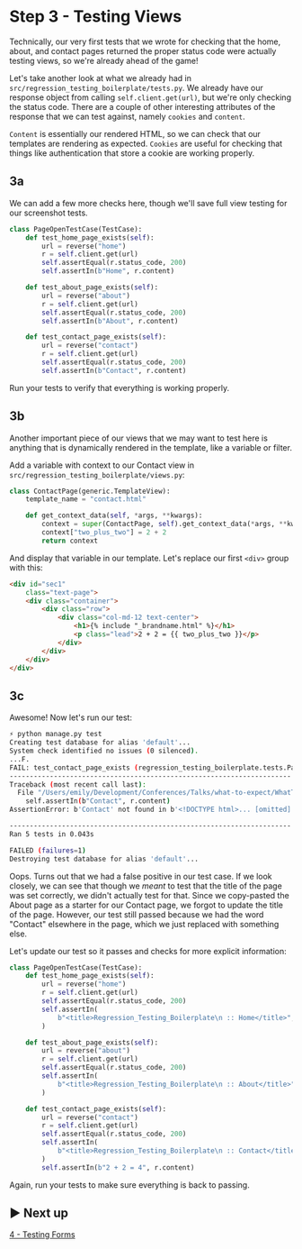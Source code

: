 # Step 3 - Testing Views

Technically, our very first tests that we wrote for checking that the home, about, and contact
pages returned the proper status code were actually testing views, so we're already ahead of the
game!

Let's take another look at what we already had in `src/regression_testing_boilerplate/tests.py`. We
already have our response object from calling `self.client.get(url)`, but we're only checking the
status code. There are a couple of other interesting attributes of the response that we can test
against, namely `cookies` and `content`.

`Content` is essentially our rendered HTML, so we can check that our templates are rendering as
expected. `Cookies` are useful for checking that things like authentication that store a cookie are
working properly.

## 3a

We can add a few more checks here, though we'll save full view testing for our screenshot tests.

```python
class PageOpenTestCase(TestCase):
    def test_home_page_exists(self):
        url = reverse("home")
        r = self.client.get(url)
        self.assertEqual(r.status_code, 200)
        self.assertIn(b"Home", r.content)

    def test_about_page_exists(self):
        url = reverse("about")
        r = self.client.get(url)
        self.assertEqual(r.status_code, 200)
        self.assertIn(b"About", r.content)

    def test_contact_page_exists(self):
        url = reverse("contact")
        r = self.client.get(url)
        self.assertEqual(r.status_code, 200)
        self.assertIn(b"Contact", r.content)
```

Run your tests to verify that everything is working properly.

## 3b

Another important piece of our views that we may want to test here is anything that is dynamically
rendered in the template, like a variable or filter.

Add a variable with context to our Contact view in `src/regression_testing_boilerplate/views.py`:

```python
class ContactPage(generic.TemplateView):
    template_name = "contact.html"

    def get_context_data(self, *args, **kwargs):
        context = super(ContactPage, self).get_context_data(*args, **kwargs)
        context["two_plus_two"] = 2 + 2
        return context
```

And display that variable in our template. Let's replace our first `<div>` group with this:

```html
<div id="sec1"
    class="text-page">
    <div class="container">
        <div class="row">
            <div class="col-md-12 text-center">
                <h1>{% include "_brandname.html" %}</h1>
                <p class="lead">2 + 2 = {{ two_plus_two }}</p>
            </div>
        </div>
    </div>
</div>
```

## 3c

Awesome! Now let's run our test:

```sh
⚡ python manage.py test
Creating test database for alias 'default'...
System check identified no issues (0 silenced).
...F.
FAIL: test_contact_page_exists (regression_testing_boilerplate.tests.PageOpenTestCase)
----------------------------------------------------------------------
Traceback (most recent call last):
  File "/Users/emily/Development/Conferences/Talks/what-to-expect/WhatToExpect.workshop/regression-testing-in-django/code/src/regression_testing_boilerplate/tests.py", line 23, in test_contact_page_exists
    self.assertIn(b"Contact", r.content)
AssertionError: b'Contact' not found in b'<!DOCTYPE html>... [omitted]'

----------------------------------------------------------------------
Ran 5 tests in 0.043s

FAILED (failures=1)
Destroying test database for alias 'default'...
```

Oops. Turns out that we had a false positive in our test case. If we look closely, we can see that
though we _meant_ to test that the title of the page was set correctly, we didn't actually test for
that. Since we copy-pasted the About page as a starter for our Contact page, we forgot to update
the title of the page. However, our test still passed because we had the word "Contact" elsewhere in
the page, which we just replaced with something else.

Let's update our test so it passes and checks for more explicit information:

```python
class PageOpenTestCase(TestCase):
    def test_home_page_exists(self):
        url = reverse("home")
        r = self.client.get(url)
        self.assertEqual(r.status_code, 200)
        self.assertIn(
            b"<title>Regression_Testing_Boilerplate\n :: Home</title>", r.content
        )

    def test_about_page_exists(self):
        url = reverse("about")
        r = self.client.get(url)
        self.assertEqual(r.status_code, 200)
        self.assertIn(
            b"<title>Regression_Testing_Boilerplate\n :: About</title>", r.content
        )

    def test_contact_page_exists(self):
        url = reverse("contact")
        r = self.client.get(url)
        self.assertEqual(r.status_code, 200)
        self.assertIn(
            b"<title>Regression_Testing_Boilerplate\n :: Contact</title>", r.content
        )
        self.assertIn(b"2 + 2 = 4", r.content)
```

Again, run your tests to make sure everything is back to passing.

## ▶️ Next up

[4 - Testing Forms](./04_testing_forms.md)
